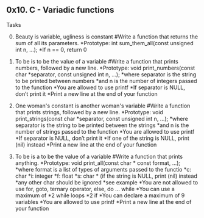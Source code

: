 ## 0x10. C - Variadic functions

Tasks

0. Beauty is variable, ugliness is constant
  #Write a function that returns the sum of all its parameters.
    *Prototype: int sum_them_all(const unsigned int n, ...);
    *If n == 0, return 0

1. To be is to be the value of a variable
  #Write a function that prints numbers, followed by a new line.
    *Prototype: void print_numbers(const char *separator, const unsigned int n, ...);
    *where separator is the string to be printed between numbers
    *and n is the number of integers passed to the function
    *You are allowed to use printf
    *If separator is NULL, don’t print it
    *Print a new line at the end of your function

2. One woman's constant is another woman's variable
  #Write a function that prints strings, followed by a new line.
    *Prototype: void print_strings(const char *separator, const unsigned int n, ...);
    *where separator is the string to be printed between the strings
    *and n is the number of strings passed to the function
    *You are allowed to use printf
    *If separator is NULL, don’t print it
    *If one of the string is NULL, print (nil) instead
    *Print a new line at the end of your function

3. To be is a to be the value of a variable
  #Write a function that prints anything.
    *Prototype: void print_all(const char * const format, ...);
    *where format is a list of types of arguments passed to the functio
      *c: char
      *i: integer
      *f: float
      *s: char * (if the string is NULL, print (nil) instead
      *any other char should be ignored
      *see example
    *You are not allowed to use for, goto, ternary operator, else, do ... while
    *You can use a maximum of
      *2 while loops
      *2 if
    *You can declare a maximum of 9 variables
    *You are allowed to use printf
    *Print a new line at the end of your function
